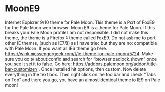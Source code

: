 # MoonE9
Internet Explorer 9/10 theme for Pale Moon. This theme is a Port of FoxE9 for the Pale Moon web browser.
Moon E9 is a theme for Pale Moon. If this breaks your Pale Moon profile I am not responsible. I did not make this theme, the theme is a Firefox 4 theme called FoxE9. Do not ask me to port other IE themes, (such as IE7/8) as I have tried but they are not compatible with Pale Moon. If you want an IE6 theme go here. https://wink.messengergeek.com/t/ie-theme-for-pale-moon/5724. 
Make sure you go to about:config and search for “browser.padlock.shown” once you see it set it to false. Go here: https://addons.palemoon.org/addon/title-bar-customizer/ . Once installed hit options, then custom. Now delete everything in the text box. Then right click on the toolbar and check “Tabs on Top” and there you go, you have an almost identical theme to IE9 on Pale moon!
